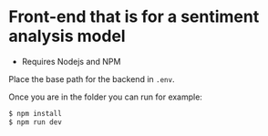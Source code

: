 # Front-end that is for a sentiment analysis model

- Requires Nodejs and NPM

Place the base path for the backend in `.env`.

Once you are in the folder you can run for example:
```bash
$ npm install
$ npm run dev
```
